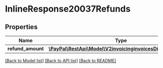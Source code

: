 # InlineResponse20037Refunds

## Properties
Name | Type | Description | Notes
------------ | ------------- | ------------- | -------------
**refund_amount** | [**\PayPal\RestApi\Model\V2invoicinginvoicesDiscountAmount**](V2invoicinginvoicesDiscountAmount.md) |  | [optional] 

[[Back to Model list]](../README.md#documentation-for-models) [[Back to API list]](../README.md#documentation-for-api-endpoints) [[Back to README]](../README.md)


